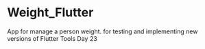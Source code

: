 # Weight_Flutter
 App for manage a person weight. for testing and implementing new versions of Flutter Tools
 Day 23
